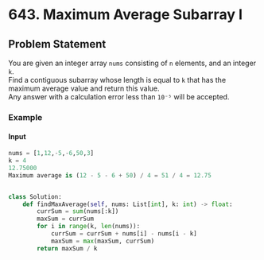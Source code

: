 # 643. Maximum Average Subarray I

## Problem Statement
You are given an integer array `nums` consisting of `n` elements, and an integer `k`.  
Find a contiguous subarray whose length is equal to `k` that has the maximum average value and return this value.  
Any answer with a calculation error less than `10⁻⁵` will be accepted.

### **Example**
#### **Input**
```python
nums = [1,12,-5,-6,50,3]
k = 4
12.75000
Maximum average is (12 - 5 - 6 + 50) / 4 = 51 / 4 = 12.75


class Solution:
    def findMaxAverage(self, nums: List[int], k: int) -> float:
        currSum = sum(nums[:k])
        maxSum = currSum
        for i in range(k, len(nums)):
            currSum = currSum + nums[i] - nums[i - k]
            maxSum = max(maxSum, currSum)
        return maxSum / k
